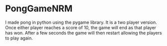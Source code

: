 # PongGameNRM
I made pong in python using the pygame library. It is a two player version. Once either player reaches a score of 10, the game will end as that player has won. After a few seconds the game will then restart allowing the players to play again. 

